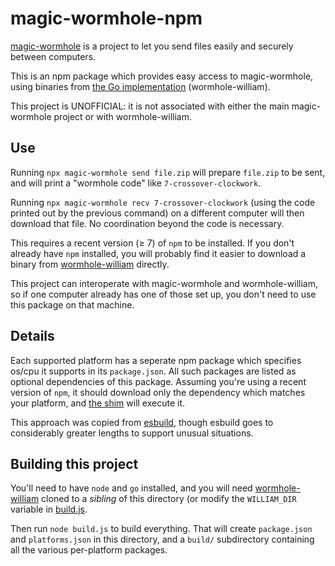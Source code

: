 # magic-wormhole-npm

[magic-wormhole](https://magic-wormhole.readthedocs.io/en/latest/) is a project to let you send files easily and securely between computers.

This is an npm package which provides easy access to magic-wormhole, using binaries from [the Go implementation](https://github.com/psanford/wormhole-william) (wormhole-william).

This project is UNOFFICIAL: it is not associated with either the main magic-wormhole project or with wormhole-william.

## Use

Running `npx magic-wormhole send file.zip` will prepare `file.zip` to be sent, and will print a "wormhole code" like `7-crossover-clockwork`.

Running `npx magic-wormhole recv 7-crossover-clockwork` (using the code printed out by the previous command) on a different computer will then download that file. No coordination beyond the code is necessary.

This requires a recent version (≥ 7) of `npm` to be installed. If you don't already have `npm` installed, you will probably find it easier to download a binary from [wormhole-william](https://github.com/psanford/wormhole-william) directly.

This project can interoperate with magic-wormhole and wormhole-william, so if one computer already has one of those set up, you don't need to use this package on that machine.

## Details

Each supported platform has a seperate npm package which specifies os/cpu it supports in its `package.json`. All such packages are listed as optional dependencies of this package. Assuming you're using a recent version of `npm`, it should download only the dependency which matches your platform, and [the shim](./bin/magic-wormhole) will execute it.

This approach was copied from [esbuild](https://github.com/evanw/esbuild/pull/1621), though esbuild goes to considerably greater lengths to support unusual situations.

## Building this project

You'll need to have `node` and `go` installed, and you will need [wormhole-william](https://github.com/psanford/wormhole-william) cloned to a _sibling_ of this directory (or modify the `WILLIAM_DIR` variable in [build.js](./build.js).

Then run `node build.js` to build everything. That will create `package.json` and `platforms.json` in this directory, and a `build/` subdirectory containing all the various per-platform packages.
